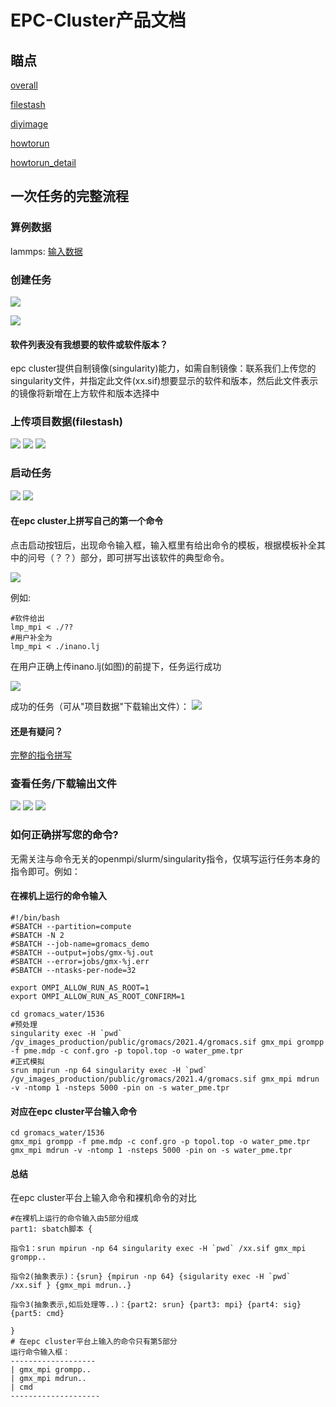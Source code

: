 # EPC-Cluster产品文档
## 瞄点
[overall](#overall)

[filestash](#filestash)

[diyimage](#diyimage)

[howtorun](#howtorun)

[howtorun_detail](#howtorun_detail)

<span id="overall"></span>

## 一次任务的完整流程
### 算例数据
lammps: [输入数据](./files/fastone_lammps_case.tgz)

### 创建任务
<img src="./files/cat1.png">

<span id="diyimage"></span>

<img src="./files/cat2.png">

#### 软件列表没有我想要的软件或软件版本？

epc cluster提供自制镜像(singularity)能力，如需自制镜像：联系我们上传您的singularity文件，并指定此文件(xx.sif)想要显示的软件和版本，然后此文件表示的镜像将新增在上方软件和版本选择中

<span id="filestash"></span>

### 上传项目数据(filestash)
<img src="./files/upload1.png">

<img src="./files/upload2.png">

<img src="./files/upload3.png">

### 启动任务
<img src="./files/run1.png">

<img src="./files/run2.png">

<span id="howtorun"></span>

#### 在epc cluster上拼写自己的第一个命令
点击启动按钮后，出现命令输入框，输入框里有给出命令的模板，根据模板补全其中的问号（？？）部分，即可拼写出该软件的典型命令。

<img src="./files/run3.png">

例如:

```shell
#软件给出
lmp_mpi < ./??
#用户补全为
lmp_mpi < ./inano.lj
```
在用户正确上传inano.lj(如图)的前提下，任务运行成功

<img src="./files/run4.png">

成功的任务（可从"项目数据"下载输出文件）：
<img src="./files/run5.png">

#### 还是有疑问？
[完整的指令拼写](#howtorun_detail)

### 查看任务/下载输出文件
<img src="./files/get1.png">

<img src="./files/get2.png">

<img src="./files/get3.png">

<span id="howtorun_detail"></span>

### 如何正确拼写您的命令?
无需关注与命令无关的openmpi/slurm/singularity指令，仅填写运行任务本身的指令即可。例如：


#### 在裸机上运行的命令输入

```shell
#!/bin/bash
#SBATCH --partition=compute
#SBATCH -N 2
#SBATCH --job-name=gromacs_demo
#SBATCH --output=jobs/gmx-%j.out
#SBATCH --error=jobs/gmx-%j.err
#SBATCH --ntasks-per-node=32

export OMPI_ALLOW_RUN_AS_ROOT=1
export OMPI_ALLOW_RUN_AS_ROOT_CONFIRM=1

cd gromacs_water/1536
#预处理
singularity exec -H `pwd` /gv_images_production/public/gromacs/2021.4/gromacs.sif gmx_mpi grompp -f pme.mdp -c conf.gro -p topol.top -o water_pme.tpr
#正式模拟
srun mpirun -np 64 singularity exec -H `pwd` /gv_images_production/public/gromacs/2021.4/gromacs.sif gmx_mpi mdrun -v -ntomp 1 -nsteps 5000 -pin on -s water_pme.tpr
```

#### 对应在epc cluster平台输入命令

```shell
cd gromacs_water/1536
gmx_mpi grompp -f pme.mdp -c conf.gro -p topol.top -o water_pme.tpr
gmx_mpi mdrun -v -ntomp 1 -nsteps 5000 -pin on -s water_pme.tpr
```

#### 总结
在epc cluster平台上输入命令和裸机命令的对比
```shell
#在裸机上运行的命令输入由5部分组成
part1: sbatch脚本 {

指令1：srun mpirun -np 64 singularity exec -H `pwd` /xx.sif gmx_mpi grompp..

指令2(抽象表示)：{srun} {mpirun -np 64} {sigularity exec -H `pwd` /xx.sif } {gmx_mpi mdrun..}  

指令3(抽象表示,如后处理等..)：{part2: srun} {part3: mpi} {part4: sig} {part5: cmd}

}
# 在epc cluster平台上输入的命令只有第5部分
运行命令输入框：
-------------------
| gmx_mpi grompp..
| gmx_mpi mdrun..
| cmd
--------------------
```
